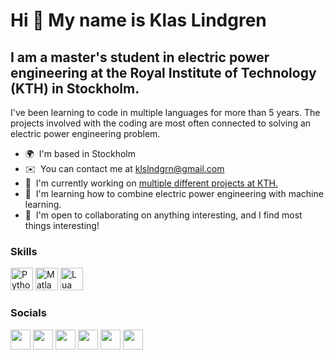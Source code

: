 Hi 👋 My name is Klas Lindgren
==============================

I am a master's student in electric power engineering at the Royal Institute of Technology (KTH) in Stockholm.
--------------------------------------------------------------------------------------------------------------

I've been learning to code in multiple languages for more than 5 years. The projects involved with the coding are most often connected to solving an electric power engineering problem.

*   🌍  I'm based in Stockholm
*   ✉️  You can contact me at [klslndgrn@gmail.com](mailto:klslndgrn@gmail.com)
*   🚀  I'm currently working on [multiple different projects at KTH.](http://github.com/klslndgrn/klslndgrn-public)
*   🧠  I'm learning how to combine electric power engineering with machine learning.
*   🤝  I'm open to collaborating on anything interesting, and I find most things interesting!

### Skills

<p align="left"> 
  <a href="https://www.python.org/" target="_blank" rel="noreferrer"><img src="https://raw.githubusercontent.com/danielcranney/readme-generator/main/public/icons/skills/python-colored.svg" width="36" height="36" alt="Python" /></a>
  <a href="https://www.mathworks.com/products/matlab.html" target="_blank" rel="noreferrer"><img src="https://upload.wikimedia.org/wikipedia/commons/2/21/Matlab_Logo.png" width="36" height="36" alt="Matlab" /></a>
  <a href="https://www.lua.org/" target="_blank" rel="noreferrer"><img src="https://upload.wikimedia.org/wikipedia/commons/c/cf/Lua-Logo.svg" width="36" height="36" alt="Lua" /></a>
</p>


                    
### Socials
                  
<p align="left">
  <a href="https://discord.com/users/klassical#7122" target="_blank" rel="noreferrer"><img src="https://raw.githubusercontent.com/danielcranney/readme-generator/main/public/icons/socials/discord.svg" width="32" height="32" /></a>
  <a href="https://www.facebook.com/klslndgrn" target="_blank" rel="noreferrer"><img src="https://raw.githubusercontent.com/danielcranney/readme-generator/main/public/icons/socials/facebook.svg" width="32" height="32" /></a> 
  <a href="https://www.github.com/klslndgrn" target="_blank" rel="noreferrer"><img src="https://raw.githubusercontent.com/danielcranney/readme-generator/main/public/icons/socials/github.svg" width="32" height="32" /></a> 
  <a href="http://www.instagram.com/klslndgrn" target="_blank" rel="noreferrer"><img src="https://raw.githubusercontent.com/danielcranney/readme-generator/main/public/icons/socials/instagram.svg" width="32" height="32" /></a> 
  <a href="https://www.linkedin.com/in/klas-lindgren-70062ba1/" target="_blank" rel="noreferrer"><img src="https://raw.githubusercontent.com/danielcranney/readme-generator/main/public/icons/socials/linkedin.svg" width="32" height="32" /></a> 
  <a href="https://www.youtube.com/c/UCWXVoKJ42168UNKL9k1TKMA" target="_blank" rel="noreferrer"><img src="https://raw.githubusercontent.com/danielcranney/readme-generator/main/public/icons/socials/youtube.svg" width="32" height="32" /></a>
</p>
